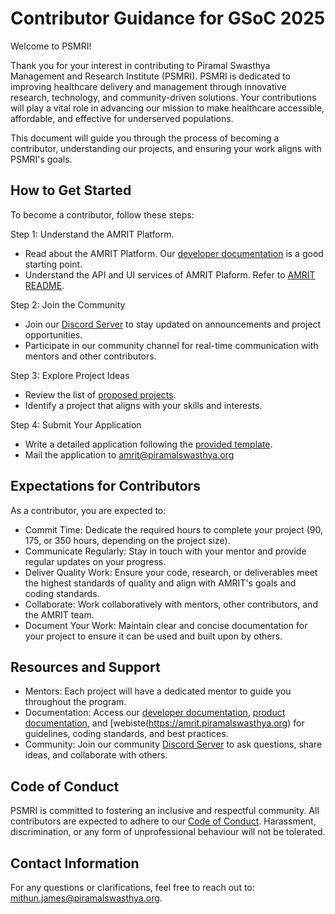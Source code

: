 # Contributor Guidance for GSoC 2025

Welcome to PSMRI!

Thank you for your interest in contributing to Piramal Swasthya Management and Research Institute (PSMRI). 
PSMRI is dedicated to improving healthcare delivery and management through innovative research, technology, and community-driven solutions. 
Your contributions will play a vital role in advancing our mission to make healthcare accessible, affordable, and effective for underserved populations.

This document will guide you through the process of becoming a contributor, understanding our projects, and ensuring your work aligns with PSMRI's goals.

## How to Get Started

To become a contributor, follow these steps:

Step 1: Understand the AMRIT Platform.

- Read about the AMRIT Platform. Our [developer documentation](https://piramal-swasthya.gitbook.io/amrit) is a good starting point.
- Understand the API and UI services of AMRIT Plaform. Refer to [AMRIT README](https://github.com/PSMRI/AMRIT/blob/main/README.md).

Step 2: Join the Community

- Join our [Discord Server](https://discord.com/invite/FVQWsf5ENS) to stay updated on announcements and project opportunities.
- Participate in our community channel for real-time communication with mentors and other contributors.

Step 3: Explore Project Ideas

- Review the list of [proposed projects](https://github.com/PSMRI/AMRIT/blob/main/gsoc-2025.md).
- Identify a project that aligns with your skills and interests.

Step 4: Submit Your Application

- Write a detailed application following the [provided template](https://docs.google.com/document/d/1lqykwCTHS34STkwDF1wU3Sp_x3jWkFSrzT41CfriX64/edit?usp=sharing).
- Mail the application to [amrit@piramalswasthya.org](mailto:amrit@piramalswasthya.org)

## Expectations for Contributors

As a contributor, you are expected to:

- Commit Time: Dedicate the required hours to complete your project (90, 175, or 350 hours, depending on the project size).
- Communicate Regularly: Stay in touch with your mentor and provide regular updates on your progress.
- Deliver Quality Work: Ensure your code, research, or deliverables meet the highest standards of quality and align with AMRIT's goals and coding standards.
- Collaborate: Work collaboratively with mentors, other contributors, and the AMRIT team.
- Document Your Work: Maintain clear and concise documentation for your project to ensure it can be used and built upon by others.

## Resources and Support

- Mentors: Each project will have a dedicated mentor to guide you throughout the program.
- Documentation: Access our [developer documentation](https://piramal-swasthya.gitbook.io/amrit), [product documentation](https://pmp.piramalswasthya.org/confluence/display/AMRIT/AMRIT), and [webiste(https://amrit.piramalswasthya.org) for guidelines, coding standards, and best practices.
- Community: Join our community [Discord Server](https://discord.com/invite/FVQWsf5ENS) to ask questions, share ideas, and collaborate with others.

## Code of Conduct

PSMRI is committed to fostering an inclusive and respectful community. All contributors are expected to adhere to our [Code of Conduct](https://github.com/PSMRI/AMRIT/blob/main/CODE_OF_CONDUCT.md). 
Harassment, discrimination, or any form of unprofessional behaviour will not be tolerated.

## Contact Information

For any questions or clarifications, feel free to reach out to: [mithun.james@piramalswasthya.org](mailto:mithun.james@piramalswasthya.org).



